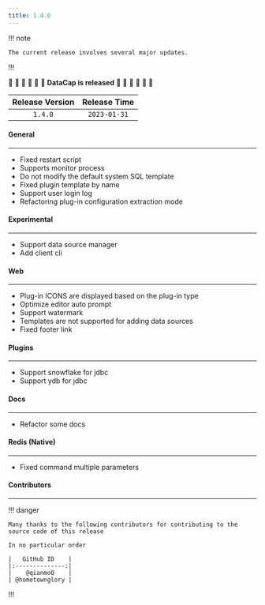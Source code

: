 ```yaml
---
title: 1.4.0
---
```


!!! note

    The current release involves several major updates.

!!!

:tada: :tada: :tada: :tada: :tada: :tada: **DataCap is released** :tada: :tada: :tada: :tada: :tada: :tada:

| Release Version | Release Time |
|:---------------:|:------------:|
|     `1.4.0`     | `2023-01-31` |

#### General

---

- Fixed restart script
- Supports monitor process
- Do not modify the default system SQL template
- Fixed plugin template by name
- Support user login log
- Refactoring plug-in configuration extraction mode

#### Experimental

---

- Support data source manager
- Add client cli

#### Web

---

- Plug-in ICONS are displayed based on the plug-in type
- Optimize editor auto prompt
- Support watermark
- Templates are not supported for adding data sources
- Fixed footer link

#### Plugins

---

- Support snowflake for jdbc
- Support ydb for jdbc

#### Docs

---

- Refactor some docs

#### Redis (Native)

---

- Fixed command multiple parameters

#### Contributors

--- 

!!! danger

    Many thanks to the following contributors for contributing to the source code of this release

    In no particular order

    |   GitHub ID    |
    |:--------------:|
    |    @qianmoQ    |
    | @hometownglory |

!!!